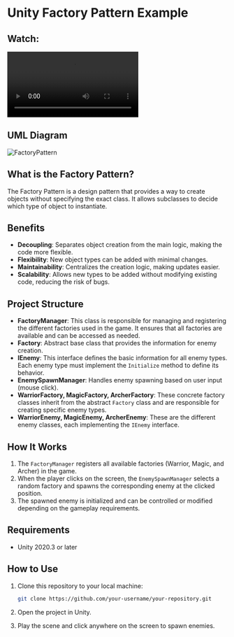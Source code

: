 
# Unity Factory Pattern Example

## Watch:
<video src="https://github.com/user-attachments/assets/5e694067-1555-45e2-bcea-a33ce9995a0d"></video>

## UML Diagram
![FactoryPattern](https://github.com/user-attachments/assets/b952825d-ea3f-4f11-b2bb-f873ee35a6a8)


## What is the Factory Pattern?
The Factory Pattern is a design pattern that provides a way to create objects without specifying the exact class. It allows subclasses to decide which type of object to instantiate.
    
## Benefits

- **Decoupling**: Separates object creation from the main logic, making the code more flexible.
- **Flexibility**: New object types can be added with minimal changes.
- **Maintainability**: Centralizes the creation logic, making updates easier.
- **Scalability**: Allows new types to be added without modifying existing code, reducing the risk of bugs.

## Project Structure
- **FactoryManager**: This class is responsible for managing and registering the different factories used in the game. It ensures that all factories are available and can be accessed as needed.
- **Factory**: Abstract base class that provides the information for enemy creation.
- **IEnemy**: This interface defines the basic information for all enemy types. Each enemy type must implement the `Initialize` method to define its behavior.
- **EnemySpawnManager**: Handles enemy spawning based on user input (mouse click).
- **WarriorFactory, MagicFactory, ArcherFactory**: These concrete factory classes inherit from the abstract `Factory` class and are responsible for creating specific enemy types.
- **WarriorEnemy, MagicEnemy, ArcherEnemy**: These are the different enemy classes, each implementing the `IEnemy` interface.

## How It Works
1. The `FactoryManager` registers all available factories (Warrior, Magic, and Archer) in the game.
2. When the player clicks on the screen, the `EnemySpawnManager` selects a random factory and spawns the corresponding enemy at the clicked position.
3. The spawned enemy is initialized and can be controlled or modified depending on the gameplay requirements.

## Requirements
- Unity 2020.3 or later

## How to Use

1. Clone this repository to your local machine:
    ```bash
    git clone https://github.com/your-username/your-repository.git
    ```

2. Open the project in Unity.

3. Play the scene and click anywhere on the screen to spawn enemies.

